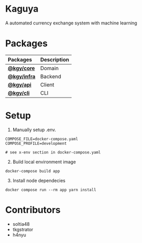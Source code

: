 # Kaguya

A automated currency exchange system with machine learning

# Packages

| Packages                  | Description |
| :------------------------ | :---------- |
| **[@kgy/core](./core)**   | Domain      |
| **[@kgy/infra](./infra)** | Backend     |
| **[@kgy/api](./api)**     | Client      |
| **[@kgy/cli](./cli)**     | CLI         |

# Setup

1. Manually setup .env.

```
COMPOSE_FILE=docker-compose.yaml
COMPOSE_PROFILE=development

# see x-env section in docker-compose.yaml
```

2. Build local environment image

```
docker-compose build app
```

3. Install node dependecies

```
docker compose run --rm app yarn install
```

# Contributors

- soltia48
- tkgstrator
- h4nyu
